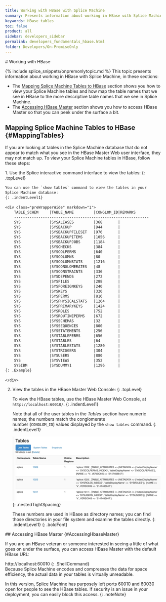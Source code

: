 ```yaml
---
title: Working with HBase with Splice Machine
summary: Presents information about working in HBase with Splice Machine.
keywords: HBase tables
toc: false
product: all
sidebar: developers_sidebar
permalink: developers_fundamentals_hbase.html
folder: Developers/On-PremiseOnly
---
```

<section>
<div class="TopicContent" data-swiftype-index="true" markdown="1">
# Working with HBase

{% include splice_snippets/onpremonlytopic.md %}
This topic presents information about working in HBase with Splice
Machine, in these sections:

* The [Mapping Splice Machine Tables to HBase](#MappingTables) section
  shows you how to view your Splice Machine tables and how map the table
  names that we see in HBase to the more descriptive table names that we
  see in Splice Machine.
* The [Accessing HBase Master](#AccessingHbaseMaster) section shows you
  how to access HBase Master so that you can peek under the surface a
  bit.

## Mapping Splice Machine Tables to HBase   {#MappingTables}

If you are looking at tables in the Splice Machine database that do not
appear to match what you see in the HBase Master Web user interface,
they may not match up. To view your Splice Machine tables in HBase,
follow these steps:

<div class="opsStepsList" markdown="1">
1.  Use the Splice interactive command interface to view the tables:
    {: .topLevel}

    You can use the `show tables` command to view the tables in your
    Splice Machine database:
    {: .indentLevel1}

    <div class="preWrapperWide" markdown="1">
        TABLE_SCHEM     |TABLE_NAME         |CONGLOM_ID|REMARKS
        -------------------------------------------------------------
        SYS             |SYSALIASES         |368       |
        SYS             |SYSBACKUP          |944       |
        SYS             |SYSBACKUPFILESET   |976       |
        SYS             |SYSBACKUPITEMS     |1056      |
        SYS             |SYSBACKUPJOBS      |1184      |
        SYS             |SYSCHECKS          |384       |
        SYS             |SYSCOLPERMS        |640       |
        SYS             |SYSCOLUMNS         |80        |
        SYS             |SYSCOLUMNSTATS     |1216      |
        SYS             |SYSCONGLOMERATES   |48        |
        SYS             |SYSCONSTRAINTS     |336       |
        SYS             |SYSDEPENDS         |272       |
        SYS             |SYSFILES           |288       |
        SYS             |SYSFOREIGNKEYS     |240       |
        SYS             |SYSKEYS            |320       |
        SYS             |SYSPERMS           |816       |
        SYS             |SYSPHYSICALSTATS   |1264      |
        SYS             |SYSPRIMARYKEYS     |1424      |
        SYS             |SYSROLES           |752       |
        SYS             |SYSROUTINEPERMS    |672       |
        SYS             |SYSSCHEMAS         |32        |
        SYS             |SYSSEQUENCES       |800       |
        SYS             |SYSSTATEMENTS      |256       |
        SYS             |SYSTABLEPERMS      |656       |
        SYS             |SYSTABLES          |64        |
        SYS             |SYSTABLESTATS      |1280      |
        SYS             |SYSTRIGGERS        |304       |
        SYS             |SYSUSERS           |880       |
        SYS             |SYSVIEWS           |352       |
        SYSIBM          |SYSDUMMY1          |1296      |
    {: .Example}

    </div>

2.  View the tables in the HBase Master Web Console:
    {: .topLevel}

    To view the HBase tables, use the HBase Master Web Console, at
    `http://localhost:60010/`.
    {: .indentLevel1}

    Note that all of the user tables in the *Tables* section have
    numeric names; the numbers match the conglomerate
    number (`CONGLOM_ID`) values displayed by the `show tables` command.
    {: .indentLevel1}

    ![](images/HBaseTables.jpg){: .nestedTightSpacing}

    These numbers are used in HBase as directory names; you can find
    those directories in your file system and examine the tables
    directly.
    {: .indentLevel1}
{: .boldFont}

</div>
## Accessing HBase Master   {#AccessingHbaseMaster}

If you are an HBase veteran or someone interested in seeing a little of
what goes on under the surface, you can access HBase Master with the
default HBase URL:

<div class="preWrapper" markdown="1">
    http://localhost:60010
{: .ShellCommand}

</div>
Because Splice Machine encodes and compresses the data for space
efficiency, the actual data in your tables is virtually unreadable.

In this version, Splice Machine has purposely left ports 60010 and 60030
open for people to see the HBase tables. If security is an issue in your
deployment, you can easily block this access.
{: .noteNote}

</div>
</section>
